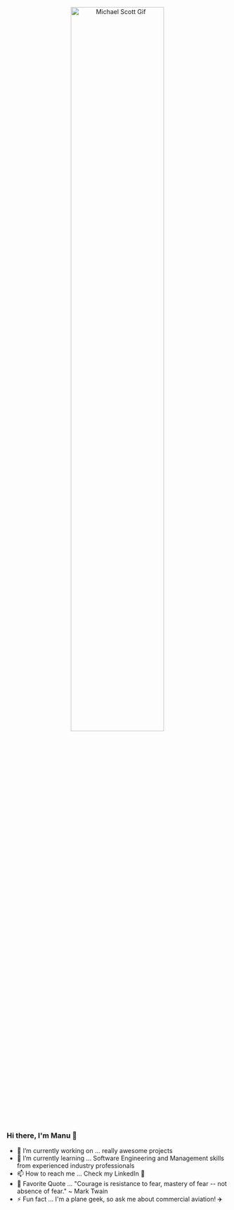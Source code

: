 
<p align="center">
  <a href="#">
    <img src="https://github.com/manu-p-1/manu-p-1/blob/master/static/images/happy_mscott.gif" alt="Michael Scott Gif" width="65%"/>
  </a>
  <!-- Original Source: https://media.giphy.com/media/xMGh0bajSyNdC/giphy.gif -->
</p>

### Hi there, I'm Manu 👋

- 🔭 I’m currently working on ... really awesome projects
- 🌱 I’m currently learning ... Software Engineering and Management skills from experienced industry professionals
- 📫 How to reach me ... Check my LinkedIn 🙂
- 💬 Favorite Quote ... "Courage is resistance to fear, mastery of fear -- not absence of fear." ~ Mark Twain
- ⚡ Fun fact ... I'm a plane geek, so ask me about commercial aviation! ✈️

